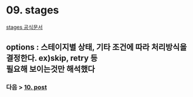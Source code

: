 # 09. stages
[stages 공식문서](https://www.jenkins.io/doc/book/pipeline/syntax/#stages)
## options : 스테이지별 상태, 기타 조건에 따라 처리방식을 결정한다. ex)skip, retry 등<br>필요해 보이는것만 해석했다



### 다음 > [10. post](10.%20post.md)
